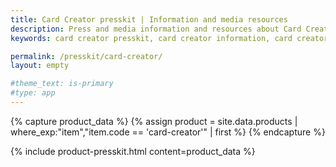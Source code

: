 ```yaml
---
title: Card Creator presskit | Information and media resources
description: Press and media information and resources about Card Creator
keywords: card creator presskit, card creator information, card creator press, card creator media, card creator resources

permalink: /presskit/card-creator/
layout: empty

#theme_text: is-primary
#type: app
---
```


{% capture product_data %}
  {% assign product = site.data.products | where_exp:"item","item.code == 'card-creator'" | first %}
{% endcapture %}

{% include product-presskit.html content=product_data %}
